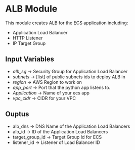 # ALB Module

This module creates ALB for the ECS application including:
* Application Load Balancer
* HTTP Listener
* IP Target Group 

## Input Variables
* *alb_sg* -> Security Group for Application Load Balancer
* *subnets* -> [list] of public subnets ids to deploy ALB in
* *region* -> AWS Region to work on
* *app_port* -> Port that the python app listens to.
* *Application* -> Name of your ecs app
* *vpc_cidr* -> CIDR for your VPC

## Ouptus 
* alb_dns -> DNS Name of the Application Load Balancers
* alb_id -> ID of the Application Load Balancers
* target_group_id -> Target Group Id for ECS
* listener_id -> Listener of Load Balancer ID

